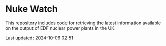 # Nuke Watch

This repository includes code for retrieving the latest information available on the output of EDF nuclear power plants in the UK.

Last updated: 2024-10-06 02:51